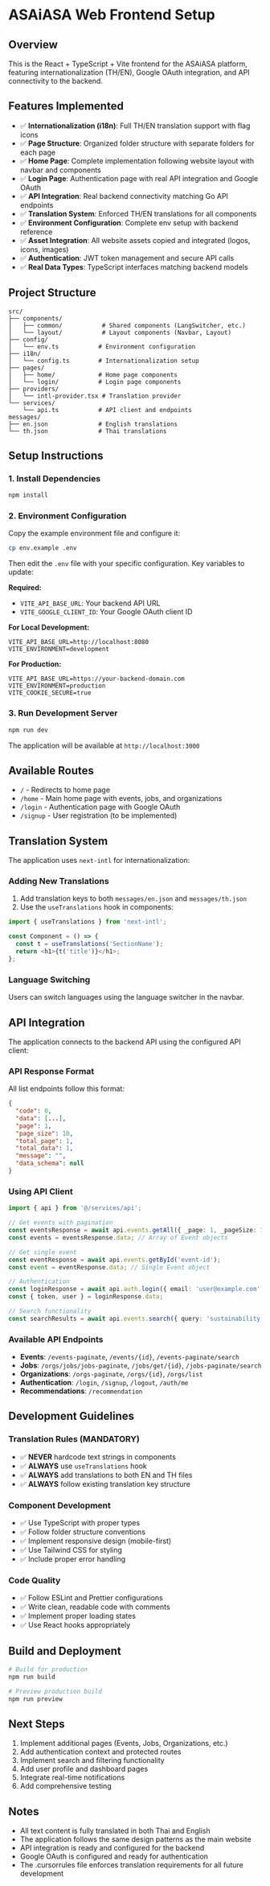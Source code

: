 # ASAiASA Web Frontend Setup

## Overview
This is the React + TypeScript + Vite frontend for the ASAiASA platform, featuring internationalization (TH/EN), Google OAuth integration, and API connectivity to the backend.

## Features Implemented
- ✅ **Internationalization (i18n)**: Full TH/EN translation support with flag icons
- ✅ **Page Structure**: Organized folder structure with separate folders for each page
- ✅ **Home Page**: Complete implementation following website layout with navbar and components
- ✅ **Login Page**: Authentication page with real API integration and Google OAuth
- ✅ **API Integration**: Real backend connectivity matching Go API endpoints
- ✅ **Translation System**: Enforced TH/EN translations for all components
- ✅ **Environment Configuration**: Complete env setup with backend reference
- ✅ **Asset Integration**: All website assets copied and integrated (logos, icons, images)
- ✅ **Authentication**: JWT token management and secure API calls
- ✅ **Real Data Types**: TypeScript interfaces matching backend models

## Project Structure
```
src/
├── components/
│   ├── common/           # Shared components (LangSwitcher, etc.)
│   └── layout/           # Layout components (Navbar, Layout)
├── config/
│   └── env.ts           # Environment configuration
├── i18n/
│   └── config.ts        # Internationalization setup
├── pages/
│   ├── home/            # Home page components
│   └── login/           # Login page components
├── providers/
│   └── intl-provider.tsx # Translation provider
└── services/
    └── api.ts           # API client and endpoints
messages/
├── en.json              # English translations
└── th.json              # Thai translations
```

## Setup Instructions

### 1. Install Dependencies
```bash
npm install
```

### 2. Environment Configuration
Copy the example environment file and configure it:
```bash
cp env.example .env
```

Then edit the `.env` file with your specific configuration. Key variables to update:

**Required:**
- `VITE_API_BASE_URL`: Your backend API URL
- `VITE_GOOGLE_CLIENT_ID`: Your Google OAuth client ID

**For Local Development:**
```env
VITE_API_BASE_URL=http://localhost:8080
VITE_ENVIRONMENT=development
```

**For Production:**
```env
VITE_API_BASE_URL=https://your-backend-domain.com
VITE_ENVIRONMENT=production
VITE_COOKIE_SECURE=true
```

### 3. Run Development Server
```bash
npm run dev
```

The application will be available at `http://localhost:3000`

## Available Routes
- `/` - Redirects to home page
- `/home` - Main home page with events, jobs, and organizations
- `/login` - Authentication page with Google OAuth
- `/signup` - User registration (to be implemented)

## Translation System
The application uses `next-intl` for internationalization:

### Adding New Translations
1. Add translation keys to both `messages/en.json` and `messages/th.json`
2. Use the `useTranslations` hook in components:
```typescript
import { useTranslations } from 'next-intl';

const Component = () => {
  const t = useTranslations('SectionName');
  return <h1>{t('title')}</h1>;
};
```

### Language Switching
Users can switch languages using the language switcher in the navbar.

## API Integration
The application connects to the backend API using the configured API client:

### API Response Format
All list endpoints follow this format:
```json
{
  "code": 0,
  "data": [...],
  "page": 1,
  "page_size": 10,
  "total_page": 1,
  "total_data": 1,
  "message": "",
  "data_schema": null
}
```

### Using API Client
```typescript
import { api } from '@/services/api';

// Get events with pagination
const eventsResponse = await api.events.getAll({ _page: 1, _pageSize: 10 });
const events = eventsResponse.data; // Array of Event objects

// Get single event
const eventResponse = await api.events.getById('event-id');
const event = eventResponse.data; // Single Event object

// Authentication
const loginResponse = await api.auth.login({ email: 'user@example.com', password: 'password' });
const { token, user } = loginResponse.data;

// Search functionality
const searchResults = await api.events.search({ query: 'sustainability', _page: 1 });
```

### Available API Endpoints
- **Events**: `/events-paginate`, `/events/{id}`, `/events-paginate/search`
- **Jobs**: `/orgs/jobs/jobs-paginate`, `/jobs/get/{id}`, `/jobs-paginate/search`
- **Organizations**: `/orgs-paginate`, `/orgs/{id}`, `/orgs/list`
- **Authentication**: `/login`, `/signup`, `/logout`, `/auth/me`
- **Recommendations**: `/recommendation`

## Development Guidelines

### Translation Rules (MANDATORY)
- ✅ **NEVER** hardcode text strings in components
- ✅ **ALWAYS** use `useTranslations` hook
- ✅ **ALWAYS** add translations to both EN and TH files
- ✅ **ALWAYS** follow existing translation key structure

### Component Development
- ✅ Use TypeScript with proper types
- ✅ Follow folder structure conventions
- ✅ Implement responsive design (mobile-first)
- ✅ Use Tailwind CSS for styling
- ✅ Include proper error handling

### Code Quality
- ✅ Follow ESLint and Prettier configurations
- ✅ Write clean, readable code with comments
- ✅ Implement proper loading states
- ✅ Use React hooks appropriately

## Build and Deployment
```bash
# Build for production
npm run build

# Preview production build
npm run preview
```

## Next Steps
1. Implement additional pages (Events, Jobs, Organizations, etc.)
2. Add authentication context and protected routes
3. Implement search and filtering functionality
4. Add user profile and dashboard pages
5. Integrate real-time notifications
6. Add comprehensive testing

## Notes
- All text content is fully translated in both Thai and English
- The application follows the same design patterns as the main website
- API integration is ready and configured for the backend
- Google OAuth is configured and ready for authentication
- The .cursorrules file enforces translation requirements for all future development
